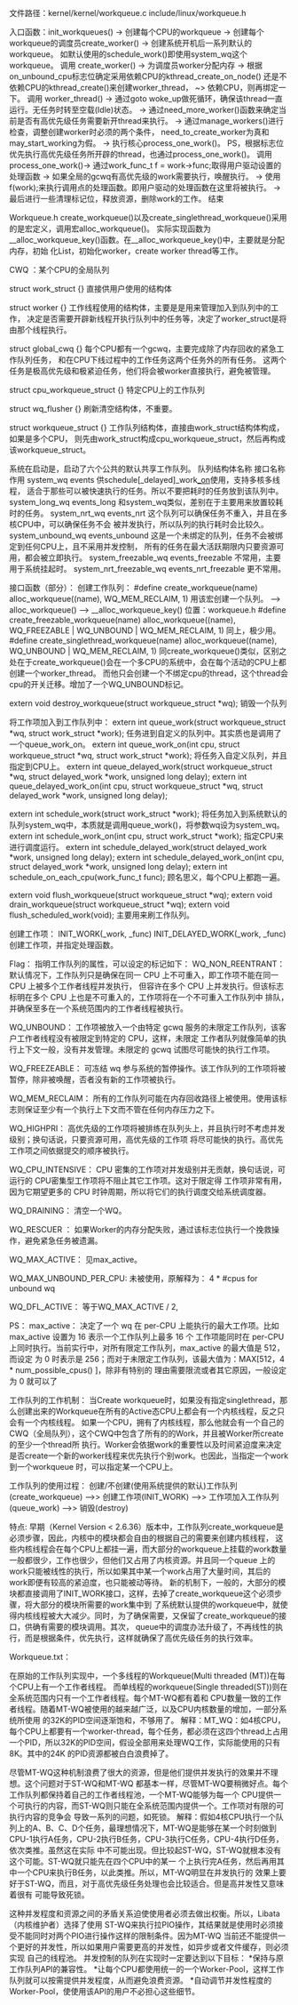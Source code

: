 文件路径：kernel/kernel/workqueue.c
include/linux/workqueue.h

入口函数：init_workqueues() ->    创建每个CPU的workqueue
->    创建每个workqueue的调度员create_worker()
->    创建系统开机后一系列默认的workqueue。
如默认使用的schedule_work()即使用system_wq这个workqueue。
调用
create_worker()   ->    为调度员worker分配内存
->    根据on_unbound_cpu标志位确定采用依赖CPU的kthread_create_on_node()
还是不依赖CPU的kthread_create()来创建worker_thread，
~>    依赖CPU，则再绑定一下。
调用
worker_thread()   ->    通过goto woke_up做死循环，确保该thread一直运行。无任务时转至空载(Idle)状态。
->    通过need_more_worker()函数来确定当前是否有高优先级任务需要新开thread来执行。
->    通过manage_workers()进行检查，调整创建worker时必须的两个条件，
need_to_create_worker为真和may_start_working为假。
->    执行核心process_one_work()。
PS，根据标志位优先执行高优先级任务所开辟的thread，也通过process_one_work()。
调用                            	      
process_one_work()->    通过work_func_t f = work->func;取得用户驱动设置的处理函数
->    如果全局的gcwq有高优先级的work需要执行，唤醒执行。
->    使用f(work);来执行调用点的处理函数。即用户驱动的处理函数在这里将被执行。
->    最后进行一些清理标记位，释放资源，删除work的工作。
结束

Workqueue.h
create_workqueue()以及create_singlethread_workqueue()采用的是宏定义，调用宏alloc_workqueue()。
实际实现函数为__alloc_workqueue_key()函数。在__alloc_workqueue_key()中，主要就是分配内存，初始
化List，初始化worker，create worker thread等工作。

CWQ ：某个CPU的全局队列


struct work_struct {}   直接供用户使用的结构体

struct worker {}        工作线程使用的结构体，主要是是用来管理加入到队列中的工作，
决定是否需要开辟新线程开执行队列中的任务等，决定了worker_struct是将由那个线程执行。

struct global_cwq {}    每个CPU都有一个gcwq，主要完成除了内存回收的紧急工作队列任务，
和在CPU下线过程中的工作任务这两个任务外的所有任务。
这两个任务是极高优先级和极紧迫任务，他们将会被worker直接执行，避免被管理。

struct cpu_workqueue_struct {}   特定CPU上的工作队列

struct wq_flusher {}          刷新清空结构体，不重要。   

struct workqueue_struct {}   工作队列结构体，直接由work_struct结构体构成，如果是多个CPU，
则先由work_struct构成cpu_workqueue_struct，然后再构成该workqueue_struct。



系统在启动是，启动了六个公共的默认共享工作队列。
队列结构体名称              接口名称                  作用
system_wq                   events                    供schedule[_delayed]_work[_on]()使用，支持多核多线程，
适合于那些可以被快速执行的任务。所以不要把耗时的任务放到该队列中。
system_long_wq              events_long               和system_wq类似，差别在于主要用来放置较耗时的任务。
system_nrt_wq               events_nrt                这个队列可以确保任务不重入，并且在多核CPU中，可以确保任务不会
被并发执行，所以队列的执行耗时会比较久。
system_unbound_wq           events_unbound            这是一个未绑定的队列，任务不会被绑定到任何CPU上，且不采用并发控制，
所有的任务在最大活跃期限内只要资源可用，都会被立即执行。
system_freezable_wq         events_freezable          不常用，主要用于系统挂起时。
system_nrt_freezable_wq     events_nrt_freezable      更不常用。

接口函数（部分）：
创建工作队列：
\#define create_workqueue(name)	   	        alloc_workqueue((name), WQ_MEM_RECLAIM, 1)
用该宏创建一个队列。 --> alloc_workqueue() --> __alloc_workqueue_key()    位置：workqueue.h
\#define create_freezable_workqueue(name)		alloc_workqueue((name), WQ_FREEZABLE | WQ_UNBOUND | WQ_MEM_RECLAIM, 1)
同上，极少用。
\#define create_singlethread_workqueue(name)	alloc_workqueue((name), WQ_UNBOUND | WQ_MEM_RECLAIM, 1)
同create_workqueue()类似，区别之处在于create_workqueue()会在一个多CPU的系统中，会在每个活动的CPU上都创建一个worker_thread。
而他只会创建一个不绑定cpu的thread，这个thread会cpu的开关迁移。增加了一个WQ_UNBOUND标记。

extern void destroy_workqueue(struct workqueue_struct *wq);
销毁一个队列

将工作项加入到工作队列中：
extern int queue_work(struct workqueue_struct *wq, struct work_struct *work);
任务进到自定义的队列中。其实质也是调用了一个queue_work_on。
extern int queue_work_on(int cpu, struct workqueue_struct *wq, struct work_struct *work);
将任务入自定义队列，并且指定到CPU上。
extern int queue_delayed_work(struct workqueue_struct *wq, struct delayed_work *work, unsigned long delay);
extern int queue_delayed_work_on(int cpu, struct workqueue_struct *wq, struct delayed_work *work, unsigned long delay);

extern int schedule_work(struct work_struct *work);
将任务加入到系统默认的队列system_wq中，本质就是调用queue_work()，将参数wq设为system_wq。
extern int schedule_work_on(int cpu, struct work_struct *work);
指定CPU来进行调度运行。
extern int schedule_delayed_work(struct delayed_work *work, unsigned long delay);
extern int schedule_delayed_work_on(int cpu, struct delayed_work *work, unsigned long delay);
extern int schedule_on_each_cpu(work_func_t func);
顾名思义，每个CPU上都跑一遍。

extern void flush_workqueue(struct workqueue_struct *wq);
extern void drain_workqueue(struct workqueue_struct *wq);
extern void flush_scheduled_work(void);
主要用来刷工作队列。

创建工作项：
INIT_WORK(_work, _func)
INIT_DELAYED_WORK(_work, _func)
创建工作项，并指定处理函数。

Flag：
指明工作队列的属性，可以设定的标记如下：
WQ_NON_REENTRANT：     默认情况下，工作队列只是确保在同一 CPU 上不可重入，即工作项不能在同一 CPU 上被多个工作者线程并发执行，
但容许在多个 CPU 上并发执行。但该标志标明在多个 CPU 上也是不可重入的，工作项将在一个不可重入工作队列中
排队，并确保至多在一个系统范围内的工作者线程被执行。

WQ_UNBOUND：           工作项被放入一个由特定 gcwq 服务的未限定工作队列，该客户工作者线程没有被限定到特定的 CPU，这样，未限定
工作者队列就像简单的执行上下文一般，没有并发管理。未限定的 gcwq 试图尽可能快的执行工作项。

WQ_FREEZEABLE：        可冻结 wq 参与系统的暂停操作。该工作队列的工作项将被暂停，除非被唤醒，否者没有新的工作项被执行。

WQ_MEM_RECLAIM：       所有的工作队列可能在内存回收路径上被使用。使用该标志则保证至少有一个执行上下文而不管在任何内存压力之下。

WQ_HIGHPRI：           高优先级的工作项将被排练在队列头上，并且执行时不考虑并发级别；换句话说，只要资源可用，高优先级的工作项
将尽可能快的执行。高优先工作项之间依据提交的顺序被执行。

WQ_CPU_INTENSIVE：     CPU 密集的工作项对并发级别并无贡献，换句话说，可运行的 CPU密集型工作项将不阻止其它工作项。这对于限定得
工作项非常有用，因为它期望更多的 CPU 时钟周期，所以将它们的执行调度交给系统调度器。

WQ_DRAINING：          清空一个WQ。

WQ_RESCUER ：          如果Worker的内存分配失败，通过该标志位执行一个挽救操作，避免紧急任务被遗漏。

WQ_MAX_ACTIVE：        见max_active。

WQ_MAX_UNBOUND_PER_CPU:    未被使用，原解释为： 4 * #cpus for unbound wq

WQ_DFL_ACTIVE：        等于WQ_MAX_ACTIVE / 2,

PS： max_active：      决定了一个 wq 在 per-CPU 上能执行的最大工作项。比如 max_active 设置为 16 表示一个工作队列上最多 16 个
工作项能同时在 per-CPU 上同时执行。当前实行中，对所有限定工作队列，max_active 的最大值是 512，而设定
为 0 时表示是 256；而对于未限定工作队列，该最大值为：MAX[512，4 * num_possible_cpus() ]，除非有特别的
理由需要限流或者其它原因，一般设定为 0 就可以了

工作队列的工作机制：
当Create workqueue时，如果没有指定singlethread，那么创建出来的Workqueue在所有的Active态CPU上都会有一个内核线程，反之只会有一个内核线程。
如果一个CPU，拥有了内核线程，那么他就会有一个自己的CWQ（全局队列），这个CWQ中包含了所有的的Work，并且被Worker所create的至少一个thread所
执行。Worker会依据work的重要性以及时间紧迫度来决定是否create一个新的worker线程来优先执行个别work。也因此，当指定一个work到一个workqueue
时，可以指定某一个CPU上。

工作队列的使用过程：
创建/不创建(使用系统提供的默认)工作队列(create_workqueue)  -->> 创建工作项(INIT_WORK) 
-->> 工作项加入工作队列(queue_work) -->> 销毁(destroy)

特点:
早期（Kernel Version < 2.6.36）版本中，工作队列create_workqueue是必须步骤，因此，内核中的模块都会自由的根据自己的需要来创建内核线程，
这些内核线程会在每个CPU上都挂一遍，而大部分的workqueue上挂载的work数量一般都很少，工作也很少，但他们又占用了内核资源。并且同一个queue
上的work只能被线性的执行，所以如果其中某一个work占用了大量时间，其后的work即便有较高的紧迫度，也只能被动等待。
新的机制下，一般的，大部分的模块都直接调用了INIT_WORK接口，这样，去掉了create_workqueue这个必须步骤，将大部分的模块所需要的work集中到
了系统默认提供的workqueue中，就使得内核线程被大大减少。同时，为了确保需要，又保留了create_workqueue的接口，供确有需要的模块调用。其次，
queue中的调度办法升级了，不再线性的执行，而是根据条件，优先执行，这样就确保了高优先级任务的执行效率。



Workqueue.txt：

在原始的工作队列实现中，一个多线程的Workqueue(Multi threaded (MT))在每个CPU上有一个工作者线程。
而单线程的workqueue(Single threaded(ST))则在全系统范围内只有一个工作者线程。每个MT-WQ都有着和
CPU数量一致的工作者线程。随着MT-WQ被使用的越来越广泛，以及CPU内核数量的增加，一部分系统所使用
的32K的PID空间逐渐饱和，不够用了。
解释：MT_WQ：如4核CPU，每个CPU上都要有一个worker-thread，每个任务，都必须在这四个thread上占用
一个PID，所以32K的PID空间，假设全部用来处理WQ工作，实际能使用的只有8K。其中的24K
的PID资源都被白白浪费掉了。

尽管MT-WQ这种机制浪费了很大的资源，但是他们提供并发执行的效果并不理想。这个问题对于ST-WQ和MT-WQ
都基本一样，尽管MT-WQ要稍微好点。每个工作队列都保持着自己的工作者线程池，一个MT-WQ能够为每一个
CPU提供一个可执行的内容，而ST-WQ则只能在全系统范围内提供一个。工作项对有限的可执行内容的竞争会
导致一系列的问题，如死锁。
解释：假如4核CPU执行一个队列上的A、B、C、D个任务，最理想情况下，MT-WQ是能够在某一个时刻做到
CPU-1执行A任务，CPU-2执行B任务，CPU-3执行C任务，CPU-4执行D任务，依次类推。虽然这在实际
中不可能出现。但比较起ST-WQ，ST-WQ就根本没有这个可能。ST-WQ就只能先在四个CPU中的某一
个上执行完A任务，然后再用其中一个CPU来执行B任务，以此类推。所以，MT-WQ明显在并发执行的
效果上要好于ST-WQ，而且，对于高优先级任务处理也会比较适合。但是高并发性又意味着很有
可能导致死锁。

这种并发程度和资源之间的矛盾关系迫使使用者必须去做出权衡。所以，Libata（内核维护者）选择了使用
ST-WQ来执行拉PIO操作，其结果就是使用时必须接受不能同时对两个PIO进行操作这样的限制条件。因为MT-WQ
当前还不能提供一个更好的并发性，所以如果用户需要更高的并发性，如异步或者文件缓存，则必须实现
自己的线程池。
并发控制的队列在实现时一定要达到以下目标：
*保持与原工作队列API的兼容性。
*让每个CPU都使用统一的一个Worker-Pool，这样工作队列就可以按需提供并发程度，从而避免浪费资源。
*自动调节并发性程度的Worker-Pool，使使用该API的用户不必担心这些细节。
